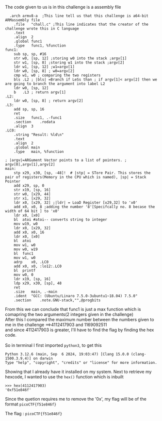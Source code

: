The code given to us is in this challenge is a assembly file
```
  .arch armv8-a  ;This line tell us that this challenge is a64-bit ARMassembly file
	.file	"chall.c" ;This line indicates that the creator of the challenge wrote this in C language
	.text
	.align	2
	.global	func1
	.type	func1, %function
func1:
	sub	sp, sp, #16 
	str	w0, [sp, 12] ;storing w0 into the stack ;argv[1]
	str	w1, [sp, 8] ;storing w1 into the stack ;argv[2]
	ldr	w1, [sp, 12] ;w1=argv[1]
	ldr	w0, [sp, 8] ; w0=argv[2]
	cmp	w1, w0 ; comparing the two registers 
	bls	.L2 ; |bls| =Branch if LeSs than ; if argv[1]< argv[2] then we are going to branch the argument into label L2
	ldr	w0, [sp, 12] 
	b	.L3 ; return argv[1]
.L2:
	ldr	w0, [sp, 8] ; return argv[2]
.L3:
	add	sp, sp, 16 
	ret
	.size	func1, .-func1
	.section	.rodata
	.align	3
.LC0:
	.string	"Result: %ld\n"
	.text
	.align	2
	.global	main
	.type	main, %function

; |argv|=ARGument Vector points to a list of pointers. ; argv[0],argv[1],argv[2]
main:
	stp	x29, x30, [sp, -48]!  # |stp| = STore Pair. This stores the pair of registers(Memory in the CPU which is named), |sp| = Stack Pointer
	add	x29, sp, 0
	str	x19, [sp, 16]
	str	w0, [x29, 44]
	str	x1, [x29, 32]
	ldr	x0, [x29, 32] ;|ldr| = LoaD Register [x29,32] to 'x0' 
	add	x0, x0, 8 ;adding the number '8'[Specifcally no. 8 becase the width of 64 bit ] to 'x0'
	ldr	x0, [x0]
	bl	atoi #atoi-- converts string to integer
	mov	w19, w0
	ldr	x0, [x29, 32]
	add	x0, x0, 16
	ldr	x0, [x0]
	bl	atoi
	mov	w1, w0
	mov	w0, w19
	bl	func1
	mov	w1, w0
	adrp	x0, .LC0
	add	x0, x0, :lo12:.LC0
	bl	printf
	mov	w0, 0
	ldr	x19, [sp, 16]
	ldp	x29, x30, [sp], 48
	ret
	.size	main, .-main
	.ident	"GCC: (Ubuntu/Linaro 7.5.0-3ubuntu1~18.04) 7.5.0"
	.section	.note.GNU-stack,"",@progbits
```

From this we can conclude that func1 is just a max function which is comapring the two arguments(2 integers given in  the challenge)
<br/>
After this I compared the maximum number between the numbers given to me in the challenge ==>4112417903 and 1169092511
<br/>
and since 4112417903 is greater, I'll have to find the flag by finding the hex code. 
<br/>
<br/>
So in terminal I first imported `python3`, to get this
```
Python 3.12.6 (main, Sep  6 2024, 19:03:47) [Clang 15.0.0 (clang-1500.3.9.4)] on darwin
Type "help", "copyright", "credits" or "license" for more information.
```
Showing that I already have it installed on my system. Next to retrieve my hexcode, I wanted to use the `hex()` function which is inbuilt
```
>>> hex(4112417903)
'0xf51e846f'
```
Since the quetion requires me to remove the '0x', my flag will be of the format `picoCTF{f51e846f}`

The flag : `picoCTF{f51e846f}`
